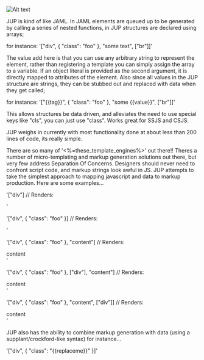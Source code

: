 
![Alt text](http://30.media.tumblr.com/tumblr_l2xo55ndbA1qbo0zio1_400.png)


JUP is kind of like JAML. In JAML elements are queued up to be generated by calling a series of nested functions, in JUP structures are declared using arrays;

for instance: '["div", { "class": "foo" }, "some text", ["br"]]'

The value add here is that you can use any arbitrary string to represent the element, rather than registering a template you can simply assign the array to a variable. If an object literal is provided as the second argument, it is directly mapped to attributes of the element. Also since all values in the JUP structure are strings, they can be stubbed out and replaced with data when they get called;

for instance: '["{{tag}}", { "class": "foo" }, "some {{value}}", ["br"]]'

This allows structures be data driven, and alleviates the need to use special keys like "cls", you can just use "class". Works great for SSJS and CSJS.

JUP weighs in currently with most functionality done at about less than 200 lines of code, its really simple.

There are so many of '<%=these_template_engines%>' out there!! Theres a number of micro-templating and markup generation solutions out there, but very few address Separation Of Concerns. Designers should never need to confront script code, and markup strings look awful in JS. JUP attempts to take the simplest approach to mapping javascript and data to markup production. Here are some examples...

'["div"] // Renders: <div></div>'

'["div", { "class": "foo" }] // Renders: <div class="foo"></div>'

'["div", { "class": "foo" }, "content"] // Renders: <div class="foo">content</div>'

'["div", { "class": "foo" }, ["div"], "content"] // Renders: <div class="foo"><div></div>content</div>'

'["div", { "class": "foo" }, "content", ["div"]] // Renders: <div class="foo">content<div></div></div>'

JUP also has the ability to combine markup generation with data (using a supplant/crockford-like syntax) for instance...

'["div", { "class": "{{replaceme}}" }]'
